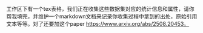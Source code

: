 工作区下有一个tex表格，我们正在收集这些数据集对应的统计信息和属性，请你帮我填完，并维护一个markdown文档来记录你收集过程中拿到的出处，原始引用文本等等。对了还要加这个paper https://www.arxiv.org/abs/2508.20453。